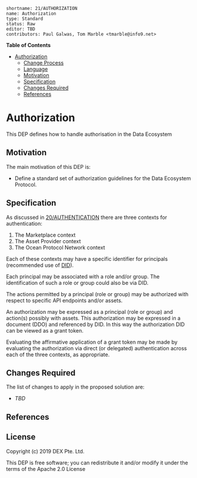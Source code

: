```
shortname: 21/AUTHORIZATION
name: Authorization
type: Standard
status: Raw
editor: TBD
contributors: Paul Galwas, Tom Marble <tmarble@info9.net>
```

**Table of Contents**

<!--ts-->

   * [Authorization](#authorization)
      * [Change Process](#change-process)
      * [Language](#language)
      * [Motivation](#motivation)
      * [Specification](#specification)
      * [Changes Required](#changes-required)
      * [References](#references)

<!--te-->

# Authorization

This DEP defines how to handle authorisation in the Data Ecosystem


## Motivation

The main motivation of this DEP is:

* Define a standard set of authorization guidelines for the Data Ecosystem Protocol.

## Specification

As discussed in [20/AUTHENTICATION](https://github.com/DEX-Company/DEPs/tree/master/20) there are three contexts for authentication:

1. The Marketplace context
2. The Asset Provider context
3. The Ocean Protocol Network context

Each of these contexts may have a specific identifier for principals
(recommended use of [DID](https://w3c-ccg.github.io/did-spec/)).

Each principal may be associated with a role and/or group.
The identification of such a role or group could also be via DID.

The actions permitted by a principal (role or group) may be authorized
with respect to specific API endpoints and/or assets.

An authorization may be expressed as a principal (role or group)
and action(s) possibly with assets. This authorization may be
expressed in a document (DDO) and referenced by DID. In this way
the authorization DID can be viewed as a grant token.

Evaluating the affirmative application of a grant token may be
made by evaluating the authorization via direct (or delegated)
authentication across each of the three contexts, as appropriate.

## Changes Required

The list of changes to apply in the proposed solution are:

* _TBD_

## References

## License

Copyright (c) 2019 DEX Pte. Ltd.

This DEP is free software; you can redistribute it and/or modify it under the terms of the Apache 2.0 License